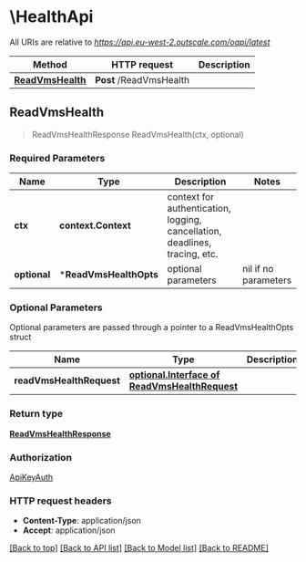 # \HealthApi

All URIs are relative to *https://api.eu-west-2.outscale.com/oapi/latest*

Method | HTTP request | Description
------------- | ------------- | -------------
[**ReadVmsHealth**](HealthApi.md#ReadVmsHealth) | **Post** /ReadVmsHealth | 



## ReadVmsHealth

> ReadVmsHealthResponse ReadVmsHealth(ctx, optional)



### Required Parameters


Name | Type | Description  | Notes
------------- | ------------- | ------------- | -------------
**ctx** | **context.Context** | context for authentication, logging, cancellation, deadlines, tracing, etc.
 **optional** | ***ReadVmsHealthOpts** | optional parameters | nil if no parameters

### Optional Parameters

Optional parameters are passed through a pointer to a ReadVmsHealthOpts struct


Name | Type | Description  | Notes
------------- | ------------- | ------------- | -------------
 **readVmsHealthRequest** | [**optional.Interface of ReadVmsHealthRequest**](ReadVmsHealthRequest.md)|  | 

### Return type

[**ReadVmsHealthResponse**](ReadVmsHealthResponse.md)

### Authorization

[ApiKeyAuth](../README.md#ApiKeyAuth)

### HTTP request headers

- **Content-Type**: application/json
- **Accept**: application/json

[[Back to top]](#) [[Back to API list]](../README.md#documentation-for-api-endpoints)
[[Back to Model list]](../README.md#documentation-for-models)
[[Back to README]](../README.md)

